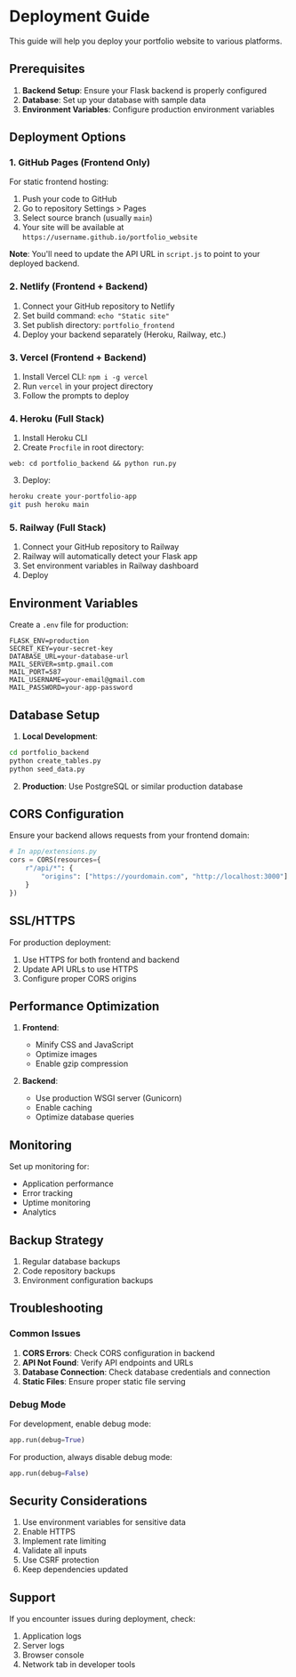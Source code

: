 # Deployment Guide

This guide will help you deploy your portfolio website to various platforms.

## Prerequisites

1. **Backend Setup**: Ensure your Flask backend is properly configured
2. **Database**: Set up your database with sample data
3. **Environment Variables**: Configure production environment variables

## Deployment Options

### 1. GitHub Pages (Frontend Only)

For static frontend hosting:

1. Push your code to GitHub
2. Go to repository Settings > Pages
3. Select source branch (usually `main`)
4. Your site will be available at `https://username.github.io/portfolio_website`

**Note**: You'll need to update the API URL in `script.js` to point to your deployed backend.

### 2. Netlify (Frontend + Backend)

1. Connect your GitHub repository to Netlify
2. Set build command: `echo "Static site"`
3. Set publish directory: `portfolio_frontend`
4. Deploy your backend separately (Heroku, Railway, etc.)

### 3. Vercel (Frontend + Backend)

1. Install Vercel CLI: `npm i -g vercel`
2. Run `vercel` in your project directory
3. Follow the prompts to deploy

### 4. Heroku (Full Stack)

1. Install Heroku CLI
2. Create `Procfile` in root directory:
```
web: cd portfolio_backend && python run.py
```
3. Deploy:
```bash
heroku create your-portfolio-app
git push heroku main
```

### 5. Railway (Full Stack)

1. Connect your GitHub repository to Railway
2. Railway will automatically detect your Flask app
3. Set environment variables in Railway dashboard
4. Deploy

## Environment Variables

Create a `.env` file for production:

```env
FLASK_ENV=production
SECRET_KEY=your-secret-key
DATABASE_URL=your-database-url
MAIL_SERVER=smtp.gmail.com
MAIL_PORT=587
MAIL_USERNAME=your-email@gmail.com
MAIL_PASSWORD=your-app-password
```

## Database Setup

1. **Local Development**:
```bash
cd portfolio_backend
python create_tables.py
python seed_data.py
```

2. **Production**: Use PostgreSQL or similar production database

## CORS Configuration

Ensure your backend allows requests from your frontend domain:

```python
# In app/extensions.py
cors = CORS(resources={
    r"/api/*": {
        "origins": ["https://yourdomain.com", "http://localhost:3000"]
    }
})
```

## SSL/HTTPS

For production deployment:
1. Use HTTPS for both frontend and backend
2. Update API URLs to use HTTPS
3. Configure proper CORS origins

## Performance Optimization

1. **Frontend**:
   - Minify CSS and JavaScript
   - Optimize images
   - Enable gzip compression

2. **Backend**:
   - Use production WSGI server (Gunicorn)
   - Enable caching
   - Optimize database queries

## Monitoring

Set up monitoring for:
- Application performance
- Error tracking
- Uptime monitoring
- Analytics

## Backup Strategy

1. Regular database backups
2. Code repository backups
3. Environment configuration backups

## Troubleshooting

### Common Issues

1. **CORS Errors**: Check CORS configuration in backend
2. **API Not Found**: Verify API endpoints and URLs
3. **Database Connection**: Check database credentials and connection
4. **Static Files**: Ensure proper static file serving

### Debug Mode

For development, enable debug mode:
```python
app.run(debug=True)
```

For production, always disable debug mode:
```python
app.run(debug=False)
```

## Security Considerations

1. Use environment variables for sensitive data
2. Enable HTTPS
3. Implement rate limiting
4. Validate all inputs
5. Use CSRF protection
6. Keep dependencies updated

## Support

If you encounter issues during deployment, check:
1. Application logs
2. Server logs
3. Browser console
4. Network tab in developer tools
